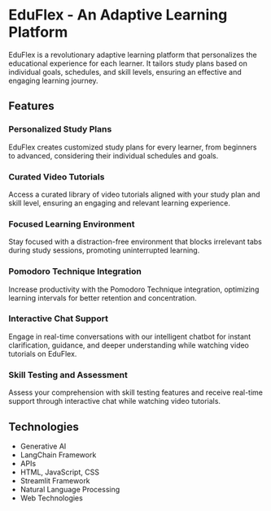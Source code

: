 # EduFlex - An Adaptive Learning Platform

EduFlex is a revolutionary adaptive learning platform that personalizes the educational experience for each learner. It tailors study plans based on individual goals, schedules, and skill levels, ensuring an effective and engaging learning journey.

## Features

### Personalized Study Plans
EduFlex creates customized study plans for every learner, from beginners to advanced, considering their individual schedules and goals.

### Curated Video Tutorials
Access a curated library of video tutorials aligned with your study plan and skill level, ensuring an engaging and relevant learning experience.

### Focused Learning Environment
Stay focused with a distraction-free environment that blocks irrelevant tabs during study sessions, promoting uninterrupted learning.

### Pomodoro Technique Integration
Increase productivity with the Pomodoro Technique integration, optimizing learning intervals for better retention and concentration.

### Interactive Chat Support
Engage in real-time conversations with our intelligent chatbot for instant clarification, guidance, and deeper understanding while watching video tutorials on EduFlex.

### Skill Testing and Assessment
Assess your comprehension with skill testing features and receive real-time support through interactive chat while watching video tutorials.

## Technologies

- Generative AI
- LangChain Framework
- APIs
- HTML, JavaScript, CSS
- Streamlit Framework
- Natural Language Processing
- Web Technologies

